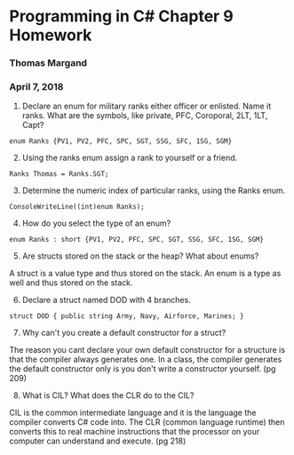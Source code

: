 # Programming in C# Chapter 9 Homework
### Thomas Margand
### April 7, 2018

1. Declare an enum for military ranks either officer or enlisted. Name it ranks. What are the symbols, like private, PFC, Coroporal, 2LT, 1LT, Capt?

`enum Ranks {PV1, PV2, PFC, SPC, SGT, SSG, SFC, 1SG, SGM}`

2. Using the ranks enum assign a rank to yourself or a friend.

`Ranks Thomas = Ranks.SGT;`

3. Determine the numeric index of particular ranks, using the Ranks enum.

`ConsoleWriteLine((int)enum Ranks);`

4. How do you select the type of an enum?

`enum Ranks : short {PV1, PV2, PFC, SPC, SGT, SSG, SFC, 1SG, SGM}`

5. Are structs stored on the stack or the heap? What about enums?

A struct is a value type and thus stored on the stack. An enum is a type as well and thus stored on the stack.

6. Declare a struct named DOD with 4 branches.

`struct DOD
{
  public string Army, Navy, Airforce, Marines;
}`

7. Why can't you create a default constructor for a struct?

The reason you cant declare your own default constructor for a structure is that the compiler always generates one. In a class, the compiler generates the default constructor only is you don't write a constructor yourself. (pg 209)

8. What is CIL? What does the CLR do to the CIL?

CIL is the common intermediate language and it is the language the compiler converts C# code into.  The CLR (common language runtime) then converts this to real machine instructions that the processor on your computer can understand and execute. (pg 218)

